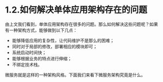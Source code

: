 # 1.2.如何解决单体应用架构存在的问题

由上文我们看到，单体应用架构存在很多的问题。那么如何解决这些问题呢？如果有一种架构方式，能够做到以下几点：

* 能够降低应用的复杂性，让代码维护不是那么的困难；
* 同时对于局部的修改，部署相应的模块即可；
* 系统启动时间快；
* 能够根据业务的特点进行伸缩；
* 不绑定技术栈。



微服务就是这样的一种架构风格。下面我们来看下微服务架构究竟是什么。